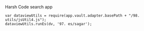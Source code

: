 
Harsh Code search app


```dataviewjs
var dataviewUtils = require(app.vault.adapter.basePath + "/98. utils/jsUtil4.js");
dataviewUtils.runEs(dv, '97. es/sagar');
